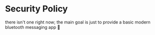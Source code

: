 # Security Policy

there isn't one right now; the main goal is just to provide a basic modern bluetooth messaging app 🤷
